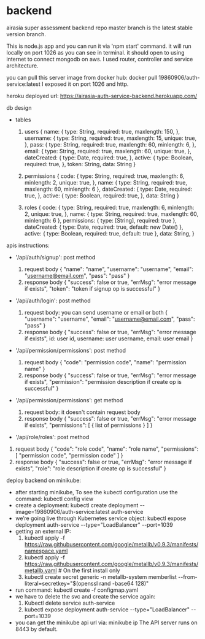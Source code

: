 # backend
airasia super assessment backend repo
master branch is the latest stable version branch.

This is node.js app and you can run it via 'npm start' command.
it will run locally on port 1026 as you can see in terminal.
it should open to using internet to connect mongodb on aws.
I used router, controller and service architecture.

you can pull this server image from docker hub: docker pull 19860906/auth-service:latest
I exposed it on port 1026 and http.

heroku deployed url: https://airasia-auth-service-backend.herokuapp.com/

db design
- tables
  1. users
    {
      name: {
        type: String,
        required: true,
        maxlength: 150,
      },
      username: {
        type: String,
        required: true,
        maxlength: 15,
        unique: true,
      },
      pass: {
        type: String,
        required: true,
        maxlength: 60,
        minlength: 6,
      },
      email: {
        type: String,
        required: true,
        maxlength: 60,
        unique: true,
      },
      dateCreated: {
        type: Date,
        required: true,
      },
      active: {
        type: Boolean,
        required: true,
      },
      token: String,
      data: String
    }
    
  2. permissions
    {
      code: {
        type: String,
        required: true,
        maxlength: 6,
        minlength: 2,
        unique: true,
      },
      name: {
        type: String,
        required: true,
        maxlength: 60,
        minlength: 6
      },
      dateCreated: {
        type: Date,
        required: true,
      },
      active: {
        type: Boolean,
        required: true,
      },
      data: String
    }
    
  3. roles
    {
      code: {
        type: String,
        required: true,
        maxlength: 6,
        minlength: 2,
        unique: true,
      },
      name: {
        type: String,
        required: true,
        maxlength: 60,
        minlength: 6
      },
      permissions: {
        type: [String],
        required: true
      },
      dateCreated: {
        type: Date,
        required: true,
        default: new Date()
      },
      active: {
        type: Boolean,
        required: true,
        default: true
      },
      data: String,
    }

apis instructions:
- '/api/auth/signup': post method
  1. request body
    {
        "name": "name",
        "username": "username",
        "email": "username@email.com",
        "pass": "pass"
    }
  2. response body
    {
        "success": false or true,
        "errMsg": "error message if exists",
        "token": "token if signup op is successful"
    }
    
- '/api/auth/login': post method
  1. request body: you can send username or email or both
    {
        "username": "username",
        "email": "username@email.com",
        "pass": "pass"
    }
  2. response body
    {
        "success": false or true,
        "errMsg": "error message if exists",
        id: user id,
        username: user username,
        email: user email
    }
    
- '/api/permission/permissions': post method
  1. request body
    {
        "code": "permission code",
        "name": "permission name"
    }
  2. response body
    {
        "success": false or true,
        "errMsg": "error message if exists",
        "permission": "permission description if create op is successful"
    }
    
- '/api/permission/permissions': get method
  1. request body: it doesn't contain request body
  2. response body
    {
        "success": false or true,
        "errMsg": "error message if exists",
        "permissions": [
          {
            list of permissions
          }
        ]
    }
    
 - '/api/role/roles': post method
  1. request body
    {
      "code": "role code",
      "name": "role name",
      "permissions": [
          "permission code",
          "permission code"
      ]
    }
  2. response body
    {
      "success": false or true,
      "errMsg": "error message if exists",
      "role": "role description if create op is successful"
    }
    
deploy backend on minikube:
  - after starting minikube, To see the kubectl configuration use the command: kubectl config view
  - create a deployment: kubectl create deployment --image=19860906/auth-service:latest auth-service
  - we’re going live through Kubernetes service object: kubectl expose deployment auth-service --type="LoadBalancer" --port=1039
  - getting an external IP:
    1. kubectl apply -f https://raw.githubusercontent.com/google/metallb/v0.9.3/manifests/namespace.yaml
    2. kubectl apply -f https://raw.githubusercontent.com/google/metallb/v0.9.3/manifests/metallb.yaml # On the first install only
    3. kubectl create secret generic -n metallb-system memberlist --from-literal=secretkey="$(openssl rand -base64 128)"
  - run command: kubectl create -f configmap.yaml
  - we have to delete the svc and create the service again:
    1. Kubectl delete service auth-service
    2. kubectl expose deployment auth-service --type="LoadBalancer" --port=1039
  - you can get the minikube api url via: minikube ip
    The API server runs on 8443 by default.
  
  
  
  
  
  
  
